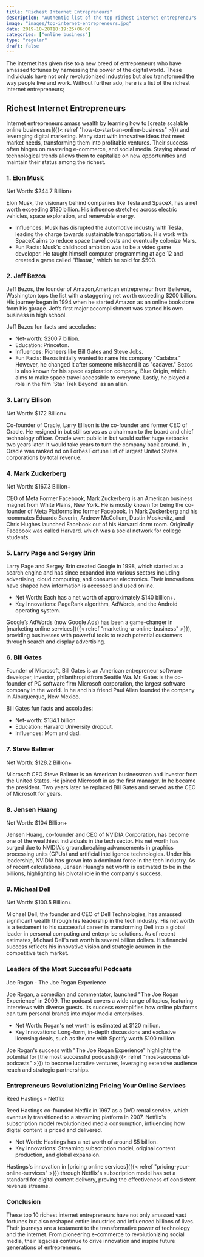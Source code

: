 ```yaml
---
title: "Richest Internet Entrepreneurs"
description: "Authentic list of the top richest internet entrepreneurs, their staggering net worth, significant influences on the digital world, and fun facts about their journeys to success."
image: "images/top-internet-entrepreneurs.jpg"
date: 2019-10-28T18:19:25+06:00
categories: ["online business"]
type: "regular"
draft: false
---
```


The internet has given rise to a new breed of entrepreneurs who have amassed fortunes by harnessing the power of the digital world. These individuals have not only revolutionized industries but also transformed the way people live and work. Without further ado, here is a list of the richest internet entrepreneurs;

## Richest Internet Entrepreneurs

Internet entrepreneurs amass wealth by learning how to [create scalable online businesses]({{< relref "how-to-start-an-online-business" >}}) and leveraging digital marketing. Many start with innovative ideas that meet market needs, transforming them into profitable ventures. Their success often hinges on mastering e-commerce, and social media. Staying ahead of technological trends allows them to capitalize on new opportunities and maintain their status among the richest.

### 1. Elon Musk

Net Worth: $244.7 Billion+

Elon Musk, the visionary behind companies like Tesla and SpaceX, has a net worth exceeding $180 billion. His influence stretches across electric vehicles, space exploration, and renewable energy.

* Influences: Musk has disrupted the automotive industry with Tesla, leading the charge towards sustainable transportation. His work with SpaceX aims to reduce space travel costs and eventually colonize Mars.
* Fun Facts: Musk's childhood ambition was to be a video game developer. He taught himself computer programming at age 12 and created a game called "Blastar," which he sold for $500.

### 2. Jeff Bezos

Jeff Bezos, the founder of Amazon,American entrepreneur from Bellevue, Washington tops the list with a staggering net worth exceeding $200 billion. His journey began in 1994 when he started Amazon as an online bookstore from his garage. Jeffs first major accomplishment was started his own business in high school.

Jeff Bezos fun facts and accolades:

* Net-worth: $200.7 billion.
* Education: Princeton.
* Influences: Pioneers like Bill Gates and Steve Jobs.
* Fun Facts: Bezos initially wanted to name his company "Cadabra." However, he changed it after someone misheard it as "cadaver." Bezos is also known for his space exploration company, Blue Origin, which aims to make space travel accessible to everyone. Lastly, he played a role in the film 'Star Trek Beyond' as an alien.

### 3. Larry Ellison

Net Worth: $172 Billion+

Co-founder of Oracle, Larry Ellison is the co-founder and former CEO of Oracle. He resigned in but still serves as a chairman to the board and chief technology officer. Oracle went public in but would suffer huge setbacks two years later. It would take years to turn the company back around. In , Oracle was ranked nd on Forbes Fortune list of largest United States corporations by total revenue.

### 4. Mark Zuckerberg

Net Worth: $167.3 Billion+

CEO of Meta Former Facebook, Mark Zuckerberg is an American business magnet from White Plains, New York. He is mostly known for being the co-founder of Meta Platforms Inc former Facebook. In Mark Zuckerberg and his roommates Eduardo Saverin, Andrew McCollum, Dustin Moskovitz, and Chris Hughes launched Facebook out of his Harvard dorm room. Originally Facebook was called Harvard. which was a social network for college students.

### 5. Larry Page and Sergey Brin

Larry Page and Sergey Brin created Google in 1998, which started as a search engine and has since expanded into various sectors including advertising, cloud computing, and consumer electronics. Their innovations have shaped how information is accessed and used online.

* Net Worth: Each has a net worth of approximately $140 billion+.
* Key Innovations: PageRank algorithm, AdWords, and the Android operating system.

Google’s AdWords (now Google Ads) has been a game-changer in [marketing online services]({{< relref "marketing-a-online-business" >}}), providing businesses with powerful tools to reach potential customers through search and display advertising.

### 6. Bill Gates

Founder of Microsoft, Bill Gates is an American entrepreneur software developer, investor, philanthropistfrom Seattle Wa. Mr. Gates is the co-founder of PC software firm Microsoft corporation, the largest software company in the world. In he and his friend Paul Allen founded the company in Albuquerque, New Mexico.

Bill Gates fun facts and accolades:

* Net-worth: $134.1 billion.
* Education: Harvard University dropout.
* Influences: Mom and dad.

### 7. Steve Ballmer

Net Worth: $128.2 Billion+

Microsoft CEO Steve Ballmer is an American businessman and investor from the United States. He joined Microsoft in as the first manager. In he became the president. Two years later he replaced Bill Gates and served as the CEO of Microsoft for years.

### 8. Jensen Huang

Net Worth: $104 Billion+

Jensen Huang, co-founder and CEO of NVIDIA Corporation, has become one of the wealthiest individuals in the tech sector. His net worth has surged due to NVIDIA's groundbreaking advancements in graphics processing units (GPUs) and artificial intelligence technologies. Under his leadership, NVIDIA has grown into a dominant force in the tech industry. As of recent calculations, Jensen Huang's net worth is estimated to be in the billions, highlighting his pivotal role in the company's success.

### 9. Micheal Dell

Net Worth: $100.5 Billion+

Michael Dell, the founder and CEO of Dell Technologies, has amassed significant wealth through his leadership in the tech industry. His net worth is a testament to his successful career in transforming Dell into a global leader in personal computing and enterprise solutions. As of recent estimates, Michael Dell's net worth is several billion dollars. His financial success reflects his innovative vision and strategic acumen in the competitive tech market.

### Leaders of the Most Successful Podcasts

Joe Rogan - The Joe Rogan Experience

Joe Rogan, a comedian and commentator, launched "The Joe Rogan Experience" in 2009. The podcast covers a wide range of topics, featuring interviews with diverse guests. Its success exemplifies how online platforms can turn personal brands into major media enterprises.

* Net Worth: Rogan's net worth is estimated at $120 million.
* Key Innovations: Long-form, in-depth discussions and exclusive licensing deals, such as the one with Spotify worth $100 million.

Joe Rogan's success with "The Joe Rogan Experience" highlights the potential for [the most successful podcasts]({{< relref "most-successful-podcasts" >}}) to become lucrative ventures, leveraging extensive audience reach and strategic partnerships.

### Entrepreneurs Revolutionizing Pricing Your Online Services

Reed Hastings - Netflix

Reed Hastings co-founded Netflix in 1997 as a DVD rental service, which eventually transitioned to a streaming platform in 2007. Netflix's subscription model revolutionized media consumption, influencing how digital content is priced and delivered.

* Net Worth: Hastings has a net worth of around $5 billion.
* Key Innovations: Streaming subscription model, original content production, and global expansion.

Hastings's innovation in [pricing online services]({{< relref "pricing-your-online-services" >}}) through Netflix's subscription model has set a standard for digital content delivery, proving the effectiveness of consistent revenue streams.

### Conclusion

These top 10 richest internet entrepreneurs have not only amassed vast fortunes but also reshaped entire industries and influenced billions of lives. Their journeys are a testament to the transformative power of technology and the internet. From pioneering e-commerce to revolutionizing social media, their legacies continue to drive innovation and inspire future generations of entrepreneurs.
